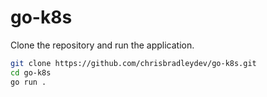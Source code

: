 # go-k8s

Clone the repository and run the application.

```sh
git clone https://github.com/chrisbradleydev/go-k8s.git
cd go-k8s
go run .
```
